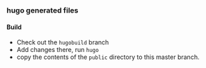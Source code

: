 ### hugo generated files



#### Build

- Check out the `hugobuild` branch
- Add changes there, run `hugo`
- copy the contents of the `public` directory to this master branch.
